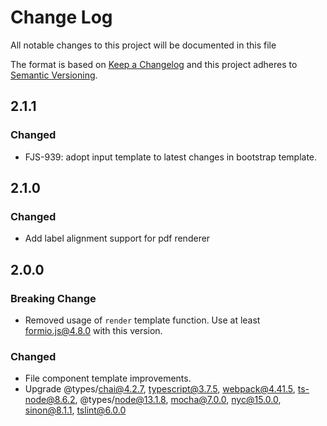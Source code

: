 # Change Log
All notable changes to this project will be documented in this file

The format is based on [Keep a Changelog](http://keepachangelog.com/)
and this project adheres to [Semantic Versioning](http://semver.org/).

## 2.1.1
### Changed
 - FJS-939: adopt input template to latest changes in bootstrap template.

## 2.1.0
### Changed
 - Add label alignment support for pdf renderer

## 2.0.0
### Breaking Change
 - Removed usage of `render` template function. Use at least formio.js@4.8.0 with this version.

### Changed
 - File component template improvements.
 - Upgrade @types/chai@4.2.7, typescript@3.7.5, webpack@4.41.5, ts-node@8.6.2, @types/node@13.1.8, mocha@7.0.0, nyc@15.0.0, sinon@8.1.1, tslint@6.0.0
